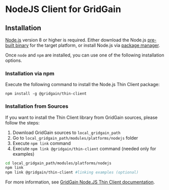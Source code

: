# NodeJS Client for GridGain #

## Installation ##

[Node.js](https://nodejs.org/en/) version 8 or higher is required. Either download the Node.js [pre-built binary](https://nodejs.org/en/download/) for the target platform, or install Node.js via [package manager](https://nodejs.org/en/download/package-manager).

Once `node` and `npm` are installed, you can use one of the following installation options.

### Installation via npm ###

Execute the following command to install the Node.js Thin Client package:

```
npm install -g @gridgain/thin-client
```

### Installation from Sources ###

If you want to install the Thin Client library from GridGain sources, please follow the steps:

1. Download GridGain sources to `local_gridgain_path`
2. Go to `local_gridgain_path/modules/platforms/nodejs` folder
3. Execute `npm link` command
4. Execute `npm link @gridgain/thin-client` command (needed only for examples)

```bash
cd local_gridgain_path/modules/platforms/nodejs
npm link
npm link @gridgain/thin-client #linking examples (optional)
```

For more information, see [GridGain Node.JS Thin Client documentation](https://apacheignite.readme.io/docs/nodejs-thin-client).